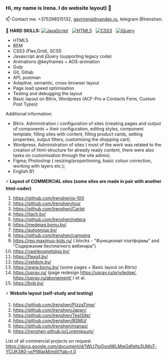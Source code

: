 ### Hi, my name is Irena. I do website layout) 👋

📫 Contact me: +375298515132, gavrirena@yandex.ru, telegram @Irenshen.
  
🌱 <b>HARD SKILLS:</b>
<a target="_blank" rel="noopener noreferrer nofollow" href="https://camo.githubusercontent.com/20a0679d747ef7fb4819e7f651ece9a9948467c221450fefe548462d17ef3b39/68747470733a2f2f696d672e736869656c64732e696f2f62616467652f2d4a6176615363726970742d626c61636b3f6c6f676f3d6a617661736372697074267374796c653d736f6369616c"><img src="https://camo.githubusercontent.com/20a0679d747ef7fb4819e7f651ece9a9948467c221450fefe548462d17ef3b39/68747470733a2f2f696d672e736869656c64732e696f2f62616467652f2d4a6176615363726970742d626c61636b3f6c6f676f3d6a617661736372697074267374796c653d736f6369616c" alt="JavaScript" data-canonical-src="https://img.shields.io/badge/-JavaScript-black?logo=javascript&amp;style=social" style="max-width: 100%;"></a>&nbsp;&nbsp;
<a target="_blank" rel="noopener noreferrer nofollow" href="https://camo.githubusercontent.com/6052968e76e425dd3fb34887027db835bf33dce7ab76bab7577793696bdfd202/68747470733a2f2f696d672e736869656c64732e696f2f62616467652f2d48544d4c352d626c61636b3f6c6f676f3d68746d6c35267374796c653d736f6369616c"><img src="https://camo.githubusercontent.com/6052968e76e425dd3fb34887027db835bf33dce7ab76bab7577793696bdfd202/68747470733a2f2f696d672e736869656c64732e696f2f62616467652f2d48544d4c352d626c61636b3f6c6f676f3d68746d6c35267374796c653d736f6369616c" alt="HTML5" data-canonical-src="https://img.shields.io/badge/-HTML5-black?logo=html5&amp;style=social" style="max-width: 100%;"></a>&nbsp;&nbsp;
<a target="_blank" rel="noopener noreferrer nofollow" href="https://camo.githubusercontent.com/1da7c508d48f659b84d3bbe1c102501dd5777d8e92cf2916cf405c8112e5fce0/68747470733a2f2f696d672e736869656c64732e696f2f62616467652f2d435353332d626c61636b3f6c6f676f3d63737333267374796c653d736f6369616c"><img src="https://camo.githubusercontent.com/1da7c508d48f659b84d3bbe1c102501dd5777d8e92cf2916cf405c8112e5fce0/68747470733a2f2f696d672e736869656c64732e696f2f62616467652f2d435353332d626c61636b3f6c6f676f3d63737333267374796c653d736f6369616c" alt="CSS3" data-canonical-src="https://img.shields.io/badge/-CSS3-black?logo=css3&amp;style=social" style="max-width: 100%;"></a>&nbsp;&nbsp;
<a target="_blank" rel="noopener noreferrer nofollow" href="https://camo.githubusercontent.com/2e9628f0ecfb3f625fecd4db60d05db530f001fb630d948d0a2763bb7885edf7/68747470733a2f2f696d672e736869656c64732e696f2f62616467652f2d6a51756572792d626c61636b3f6c6f676f3d6a7175657279267374796c653d736f6369616c"><img src="https://camo.githubusercontent.com/2e9628f0ecfb3f625fecd4db60d05db530f001fb630d948d0a2763bb7885edf7/68747470733a2f2f696d672e736869656c64732e696f2f62616467652f2d6a51756572792d626c61636b3f6c6f676f3d6a7175657279267374796c653d736f6369616c" alt="jQuery" data-canonical-src="https://img.shields.io/badge/-jQuery-black?logo=jquery&amp;style=social" style="max-width: 100%;"></a>&nbsp;&nbsp;

- HTML5
- BEM
- CSS3 (Flex,Grid), SCSS
- Javascript and jQuery (supporting legacy code)
- Animations @keyframes + AOS-animation
- Gulp
- Git, Gitlab
- API, postman
- Adaptive, semantic, cross-browser layout 
- Page load speed optimisation
- Testing and debugging the layout
- Basic layout on Bitrix, Wordpress (ACF-Pro и Сontacts Form, Custom Post Types)
 <!-- https://caniuse.com/, https://www.browserstack.com/, http://iloveadaptive.com/ru/--> 

Additional information:
- Bitrix. Administration / configuration of sites (creating pages and output of components + their configuration, editing styles, component template, filling sites with content, filling product cards, setting properties, output filters, customising the shopping cart). 
- Wordpress. Administration of sites ( most of the work was related to the creation of html-structure for already ready content, there were also tasks on customisation through the site admin).
- Figma; Photoshop ( resizing/proportioning, basic colour correction, working with layers etc.); 
- English B1

  
 <!-- https://pagespeed.web.dev/ Google PageSpeed Insights (минимизация файлов, оптимизация изображений https://imagecompressor.com/ru/ , wolf-шрифт, объелинение стилей и скриптов)-->
 <!--  loading="lazy"
 <img src="picture.jpg" loading="lazy">

<iframe src="supplementary.html" loading="lazy"></iframe>
-->
 <!-- Валидность вёрстки https://validator.w3.org/ -->


 <!-- ⚡ <b>Website ADMINISTRATION projects:</b>
1) http://ditva.by/
2) https://bellegprom.by/
3) https://online.maxi-english.by/
4) https://torgynitri.by/
5) https://nlc.by/
6) https://itach-soft.com/
7) https://www.bsmu.by/
8) https://ph2.by/
9) https://bazarchik.by/  -->

   
⚡ <b>Layout of COMMERCIAL sites (some sites are made in pair with another html-coder)</b>
<!-- БГМУ мероприятия -->
<!-- Печатник, https://autobroker.kz/, https://carlet.lt/  -->
1) https://github.com/Irenshen/a-100
2) https://github.com/Irenshen/tour
3) https://github.com/Irenshen/Carlet
4) https://itach.by/
5) https://github.com/Irenshen/netera
6) https://medmag.bsmu.by/ <!--(form https://github.com/Irenshen/medmagazin)-->
7) https://autogroup.by/
8) https://github.com/Irenshen/camping 
9) https://rep.maximus-kids.ru/ ( blocks - "Функционал платформы"  and "Содержание бесплатного вебинара")
10) https://vashkosmetolog.by/  <!--(pages - Main, Online consultation)-->
11) https://flexoil.by/ <!--(pages - Main, Contacts)-->
12) https://vetdom.by/ <!--(pages - Main, и ZOOHOUSE)-->
13) https://www.bsmu.by/ (some pages + Basic layout on Bitrix)
14) https://uprav.ru/ (page redesign	https://uprav.ru/priviledge/, https://uprav.ru/abonement/ )
et al.
15) https://bnb.by/ 

<!-- https://www.aversev.by/ https://rivalauto.ru/ https://prodexpo.by/-->

   
⚡ <b>Website layout (self-study and testing)</b>
1) https://github.com/Irenshen/PizzaTime/
2) https://github.com/Irenshen/Japan/
3) https://github.com/Irenshen/TestSite/
4) https://github.com/Irenshen/BSMU/
5) https://github.com/Irenshen/manao/
6) https://irenshen.github.io/Loremipsum/


List of all commercial projects on request https://docs.google.com/document/d/1WLt7IoOvrdWLMwGdfelts3UMoT-YCUK380-vcPlWasM/edit?tab=t.0

<!--

### Hi there 👋
**Irenshen/Irenshen** is a ✨ _special_ ✨ repository because its `README.md` (this file) appears on your GitHub profile.

Here are some ideas to get you started:

😄 <b>SOFT SKILLS:</b>
- способность быстро обучаться
- грамотность
- скурпулёзность

- 🔭 I’m currently working on ...
- 🌱 I’m currently learning ...
- 👯 I’m looking to collaborate on ...
- 🤔 I’m looking for help with ...
- 💬 Ask me about ...
- 📫 How to reach me: ...
- 😄 Pronouns: ...
- ⚡ Fun fact: ...
-->
